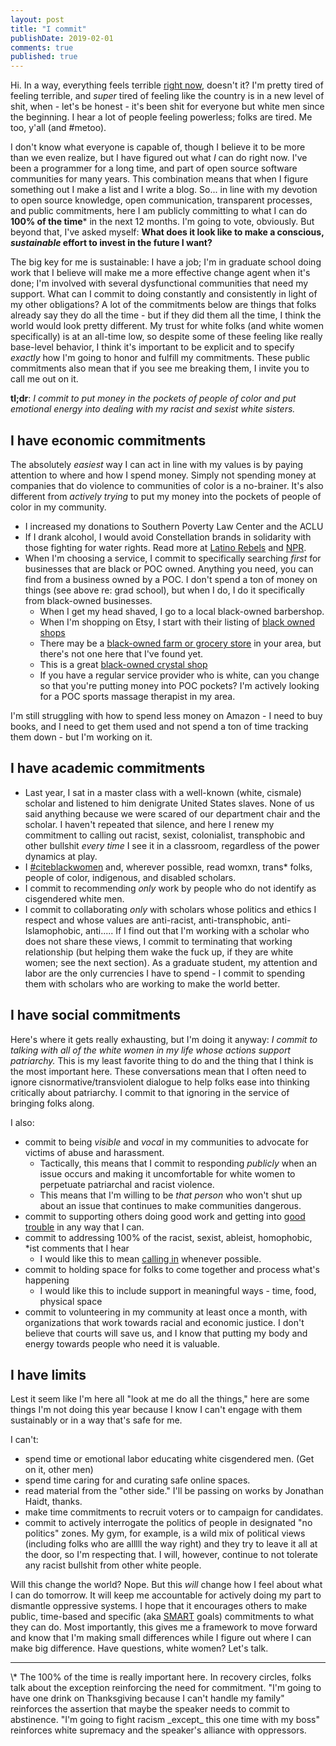 ```yaml
---
layout: post
title: "I commit"
publishDate: 2019-02-01
comments: true
published: true
---
```



Hi. In a way, everything feels terrible [right now](https://www.theguardian.com/us-news/2018/oct/06/brett-kavanaugh-confirmed-us-supreme-court), doesn't it?  I'm pretty tired of feeling terrible, and _super_ tired of feeling like the country is in a new level of shit, when - let's be honest - it's been shit for everyone but white men since the beginning.  I hear a lot of people feeling powerless; folks are tired. Me too, y'all (and #metoo).

I don't know what everyone is capable of, though I believe it to be more than we even realize, but I have figured out what _I_ can do right now.  I've been a programmer for a long time, and part of open source software communities for many years. This combination means that when I figure something out I make a list and I write a blog.  So... in line with my devotion to open source knowledge, open communication, transparent processes, and public commitments, here I am publicly committing to what I can do **100% of the time**\* in the next 12 months. I'm going to vote, obviously. But beyond that, I've asked myself: **What does it look like to make a conscious, _sustainable_ effort to invest in the future I want?**

The big key for me is sustainable: I have a job; I'm in graduate school doing work that I believe will make me a more effective change agent when it's done; I'm involved with several dysfunctional communities that need my support.  What can I commit to doing constantly and consistently in light of my other obligations?  A lot of the commitments below are things that folks already say they do all the time - but if they did them all the time, I think the world would look pretty different.  My trust for white folks (and white women specifically) is at an all-time low, so despite some of these feeling like really base-level behavior, I think it's important to be explicit and to specify _exactly_ how I'm going to honor and fulfill my commitments.  These public commitments also mean that if you see me breaking them, I invite you to call me out on it.

**tl;dr**: _I commit to put money in the pockets of people of color and put emotional energy into dealing with my racist and sexist white sisters._

## I have economic commitments

The absolutely _easiest_ way I can act in line with my values is by paying attention to where and how I spend money.  Simply not spending money at companies that do violence to communities of color is a no-brainer.  It's also different from _actively trying_ to put my money into the pockets of people of color in my community.  

 - I increased my donations to Southern Poverty Law Center and the ACLU
 - If I drank alcohol, I would avoid Constellation brands in solidarity with those fighting for water rights.  Read more at [Latino Rebels](http://www.latinorebels.com/2018/01/24/boycott-modelo-water-privatization-and-solidarity-with-baja-california/) and [NPR](http://www.latinorebels.com/2018/01/24/boycott-modelo-water-privatization-and-solidarity-with-baja-california/).
- When I'm choosing a service, I commit to specifically searching _first_ for businesses that are black or POC owned. Anything you need, you can find from a business owned by a POC. I don't spend a ton of money on things (see above re: grad school), but when I do, I do it specifically from black-owned businesses.  
    - When I get my head shaved, I go to a local black-owned barbershop.
    - When I'm shopping on Etsy, I start with their listing of [black owned shops](https://www.etsy.com/market/black_owned)
    - There may be a [black-owned farm or grocery store](https://blackmainstreet.net/black-farmers-and-grocery-stores-to-buy-from/) in your area, but there's not one here that I've found yet.
    - This is a great [black-owned crystal shop](https://chakrazulucrystals.com/pages/about-us)
    - If you have a regular service provider who is white, can you change so that you're putting money into POC pockets? I'm actively looking for a POC sports massage therapist in my area.

I'm still struggling with how to spend less money on Amazon - I need to buy books, and I need to get them used and not spend a ton of time tracking them down - but I'm working on it.

## I have academic commitments

- Last year, I sat in a master class with a well-known (white, cismale) scholar and listened to him denigrate United States slaves.  None of us said anything because we were scared of our department chair and the scholar.  I haven't repeated that silence, and here I renew my commitment to calling out racist, sexist, colonialist, transphobic and other bullshit _every time_ I see it in a classroom, regardless of the power dynamics at play.
- I [#citeblackwomen](https://twitter.com/citeblackwomen) and, wherever possible, read womxn, trans* folks, people of color, indigenous, and disabled scholars.  
- I commit to recommending _only_ work by people who do not identify as cisgendered white men.
- I commit to collaborating _only_ with scholars whose politics and ethics I respect and whose values are anti-racist, anti-transphobic, anti-Islamophobic, anti..... If I find out that I'm working with a scholar who does not share these views, I commit to terminating that working relationship (but helping them wake the fuck up, if they are white women; see the next section).  As a graduate student, my attention and labor are the only currencies I have to spend - I commit to spending them with scholars who are working to make the world better.


## I have social commitments

Here's where it gets really exhausting, but I'm doing it anyway:  _I commit to talking with all of the white women in my life whose actions support patriarchy._  This is my least favorite thing to do and the thing that I think is the most important here.  These conversations mean that I often need to ignore cisnormative/transviolent dialogue to help folks ease into thinking critically about patriarchy.  I commit to that ignoring in the service of bringing folks along.

I also:
- commit to being _visible_ and _vocal_ in my communities to advocate for victims of abuse and harassment.
    - Tactically, this means that I commit to responding _publicly_ when an issue occurs and making it uncomfortable for white women to perpetuate patriarchal and racist violence.
    - This means that I'm willing to be _that person_ who won't shut up about an issue that continues to make communities dangerous.
- commit to supporting others doing good work and getting into [good trouble](https://twitter.com/repjohnlewis/status/1011991303599607808?ref_src=twsrc%5Etfw) in any way that I can.
- commit to addressing 100% of the racist, sexist, ableist, homophobic, \*ist comments that I hear
    - I would like this to mean [calling in](http://www.bgdblog.org/2013/12/calling-less-disposable-way-holding-accountable/) whenever possible.
- commit to holding space for folks to come together and process what's happening
    - I would like this to include support in meaningful ways - time, food, physical space
- commit to volunteering in my community at least once a month, with organizations that work towards racial and economic justice.  I don't believe that courts will save us, and I know that putting my body and energy towards people who need it is valuable.

## I have limits

Lest it seem like I'm here all "look at me do all the things," here are some things I'm not doing this year because I know I can't engage with them sustainably or in a way that's safe for me.

I can't:
- spend time or emotional labor educating white cisgendered men. (Get on it, other men)
- spend time caring for and curating safe online spaces.
- read material from the "other side."  I'll be passing on works by Jonathan Haidt, thanks.
- make time commitments to recruit voters or to campaign for candidates.
- commit to actively interrogate the politics of people in designated "no politics" zones. My gym, for example, is a wild mix of political views (including folks who are alllll the way right) and they try to leave it all at the door, so I'm respecting that. I will, however, continue to not tolerate any racist bullshit from other white people.


Will this change the world? Nope.  But this _will_ change how I feel about what I can do tomorrow.  It will keep me accountable for actively doing my part to dismantle oppressive systems.  I hope that it encourages others to make public, time-based and specific (aka [SMART](https://www.mindtools.com/pages/article/smart-goals.htm) goals) commitments to what they can do.
Most importantly, this gives me a framework to move forward and know that I'm making small differences while I figure out where I can make big difference.  Have questions, white women?  Let's talk.

<hr>
\* The 100% of the time is really important here.  In recovery circles, folks talk about the exception reinforcing the need for commitment.  "I'm going to have one drink on Thanksgiving because I can't handle my family" reinforces the assertion that maybe the speaker needs to commit to abstinence.  "I'm going to fight racism _except_ this one time with my boss" reinforces white supremacy and the speaker's alliance with oppressors.
